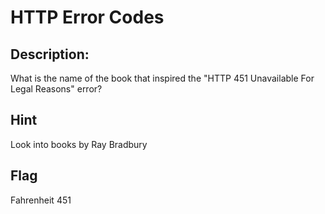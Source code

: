 # HTTP Error Codes

## Description:

What is the name of the book that inspired the "HTTP 451 Unavailable For Legal Reasons" error?

## Hint

Look into books by Ray Bradbury

## Flag

Fahrenheit 451